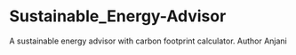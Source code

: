 # Sustainable_Energy-Advisor
A sustainable energy advisor with carbon footprint calculator.
Author Anjani